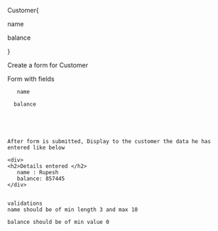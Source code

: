 

Customer{
 
 name
 
 balance

}

 Create a form for Customer 
 
 Form  with fields
   
       name
    
      balance
    
       
     
    
    
    After form is submitted, Display to the customer the data he has entered like below
    
    <div>
    <h2>Details entered </h2>
       name : Rupesh
       balance: 857445
    </div>
    
    
    validations
    name should be of min length 3 and max 10
    
    balance should be of min value 0 
    
